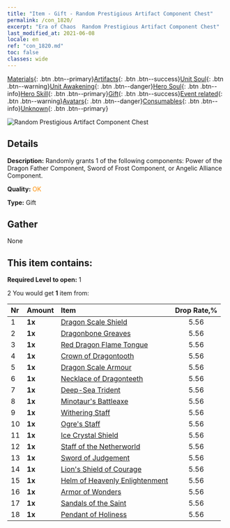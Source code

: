 ```yaml
---
title: "Item - Gift - Random Prestigious Artifact Component Chest"
permalink: /con_1820/
excerpt: "Era of Chaos  Random Prestigious Artifact Component Chest"
last_modified_at: 2021-06-08
locale: en
ref: "con_1820.md"
toc: false
classes: wide
---
```

 [Materials](/Items/){: .btn .btn--primary}[Artifacts](/Items/Artifacts/){: .btn .btn--success}[Unit Soul](/Items/UnitSoul/){: .btn .btn--warning}[Unit Awakening](/Items/UnitAwakening/){: .btn .btn--danger}[Hero Soul](/Items/HeroSoul/){: .btn .btn--info}[Hero Skill](/Items/HeroSkill/){: .btn .btn--primary}[Gift](/Items/Gift/){: .btn .btn--success}[Event related](/Items/Events/){: .btn .btn--warning}[Avatars](/Items/Avatars/){: .btn .btn--danger}[Consumables](/Items/Consumables/){: .btn .btn--info}[Unknown](/Items/Unknown/){: .btn .btn--primary}

 ![Random Prestigious Artifact Component Chest](/images/t/i_907046.png)

## Details
 **Description:** Randomly grants 1 of the following components: Power of the Dragon Father Component, Sword of Frost Component, or Angelic Alliance Component.

 **Quality:** <span style="color: #FF8C00">OK</span>

 **Type:** Gift

## Gather

  None

## This item contains:

 **Required Level to open:** 1

 2 You would get **1** item  from:

  | Nr | Amount |     Item    | Drop Rate,% |
  |:---|:-------|:------------|:---------:|
  | 1 |  **1x** | [Dragon Scale Shield](/Items/art_144/) | 5.56 | 
  | 2 |  **1x** | [Dragonbone Greaves](/Items/art_145/) | 5.56 | 
  | 3 |  **1x** | [Red Dragon Flame Tongue](/Items/art_146/) | 5.56 | 
  | 4 |  **1x** | [Crown of Dragontooth](/Items/art_147/) | 5.56 | 
  | 5 |  **1x** | [Dragon Scale Armour](/Items/art_148/) | 5.56 | 
  | 6 |  **1x** | [Necklace of Dragonteeth](/Items/art_149/) | 5.56 | 
  | 7 |  **1x** | [Deep-Sea Trident](/Items/art_160/) | 5.56 | 
  | 8 |  **1x** | [Minotaur's Battleaxe](/Items/art_161/) | 5.56 | 
  | 9 |  **1x** | [Withering Staff](/Items/art_162/) | 5.56 | 
  | 10 |  **1x** | [Ogre's Staff](/Items/art_163/) | 5.56 | 
  | 11 |  **1x** | [Ice Crystal Shield](/Items/art_164/) | 5.56 | 
  | 12 |  **1x** | [Staff of the Netherworld](/Items/art_165/) | 5.56 | 
  | 13 |  **1x** | [Sword of Judgement](/Items/art_150/) | 5.56 | 
  | 14 |  **1x** | [Lion's Shield of Courage](/Items/art_151/) | 5.56 | 
  | 15 |  **1x** | [Helm of Heavenly Enlightenment](/Items/art_152/) | 5.56 | 
  | 16 |  **1x** | [Armor of Wonders](/Items/art_153/) | 5.56 | 
  | 17 |  **1x** | [Sandals of the Saint](/Items/art_154/) | 5.56 | 
  | 18 |  **1x** | [Pendant of Holiness](/Items/art_155/) | 5.56 | 
